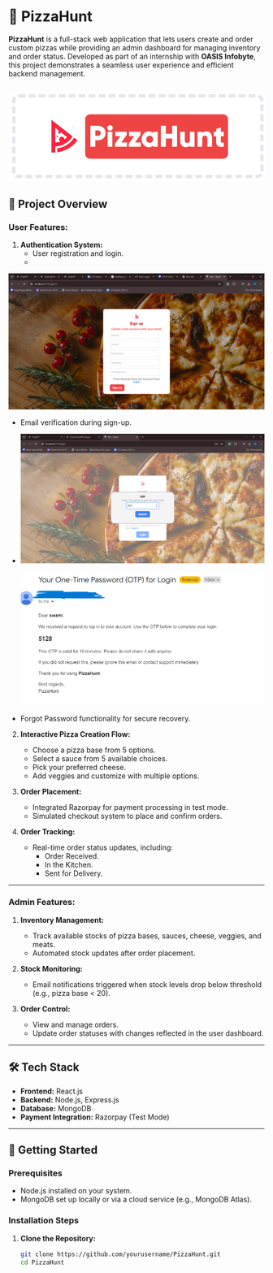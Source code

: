# 🍕 PizzaHunt

**PizzaHunt** is a full-stack web application that lets users create and order custom pizzas while providing an admin dashboard for managing inventory and order status. Developed as part of an internship with **OASIS Infobyte**, this project demonstrates a seamless user experience and efficient backend management.

![User Dashboard](image/pp.png "User Dashboard")
---

## 🎯 Project Overview

### User Features:
1. **Authentication System:**
   - User registration and login.
   - 
 ![User Dashboard](image/register.png "User Dashboard")

   - Email verification during sign-up.
   - 
      ![User Dashboard](image/otp.png "User Dashboard")
     
       ![User Dashboard](image/otpemail.png "User Dashboard")
   - Forgot Password functionality for secure recovery.

2. **Interactive Pizza Creation Flow:**
   - Choose a pizza base from 5 options.
   - Select a sauce from 5 available choices.
   - Pick your preferred cheese.
   - Add veggies and customize with multiple options.

3. **Order Placement:**
   - Integrated Razorpay for payment processing in test mode.
   - Simulated checkout system to place and confirm orders.

4. **Order Tracking:**
   - Real-time order status updates, including:
     - Order Received.
     - In the Kitchen.
     - Sent for Delivery.

---

### Admin Features:
1. **Inventory Management:**
   - Track available stocks of pizza bases, sauces, cheese, veggies, and meats.
   - Automated stock updates after order placement.

2. **Stock Monitoring:**
   - Email notifications triggered when stock levels drop below threshold (e.g., pizza base < 20).

3. **Order Control:**
   - View and manage orders.
   - Update order statuses with changes reflected in the user dashboard.

---

## 🛠️ Tech Stack

- **Frontend:** React.js
- **Backend:** Node.js, Express.js
- **Database:** MongoDB
- **Payment Integration:** Razorpay (Test Mode)

---

## 🚀 Getting Started

### Prerequisites
- Node.js installed on your system.
- MongoDB set up locally or via a cloud service (e.g., MongoDB Atlas).

### Installation Steps
1. **Clone the Repository:**
   ```bash
   git clone https://github.com/yourusername/PizzaHunt.git
   cd PizzaHunt

